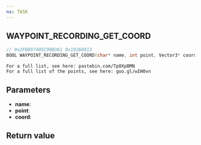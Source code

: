 ```yaml
---
ns: TASK
---
```

## WAYPOINT_RECORDING_GET_COORD

```c
// 0x2FB897405C90B361 0x19266913
BOOL WAYPOINT_RECORDING_GET_COORD(char* name, int point, Vector3* coord);
```

```
For a full list, see here: pastebin.com/Tp0XpBMN  
For a full list of the points, see here: goo.gl/wIH0vn  
```

## Parameters
* **name**: 
* **point**: 
* **coord**: 

## Return value
